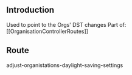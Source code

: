 
## Introduction

Used to point to the Orgs' DST changes
Part of: [[OrganisationControllerRoutes]]
## Route

adjust-organistations-daylight-saving-settings
